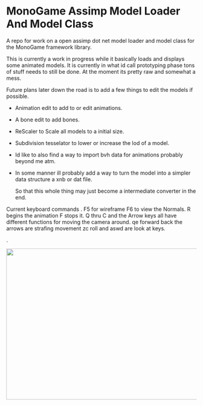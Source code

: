 # MonoGame Assimp Model Loader And Model Class
A repo for work on a open assimp dot net model loader and model class for the MonoGame framework library.

This is currently a work in progress while it basically loads and displays some animated models. 
It is currently in what id call prototyping phase tons of stuff needs to still be done.
At the moment its pretty raw and somewhat a mess.

Future plans later down the road is to add a few things to edit the models if possible.

* Animation edit to add to or edit animations.

* A bone edit to add bones.

* ReScaler to Scale all models to a initial size.

* Subdivision tesselator to lower or increase the lod of a model.

* Id like to also find a way to import bvh data for animations probably beyond me atm.

* In some manner ill probably add a way to turn the model into a simpler data structure a xnb or dat file.

  So that this whole thing may just become a intermediate converter in the end.


Current keyboard commands 
.
F5 for wireframe 
F6 to view the Normals.
R begins the animation F stops it.
Q thru C and the Arrow keys all have different functions for moving the camera around.
qe forward back the arrows are strafing movement zc roll and aswd are look at keys.

.

 <img src="https://raw.githubusercontent.com/willmotil/MonoGameAssimpModelLoader/master/Dude.png"  height="400" width="600"> 
